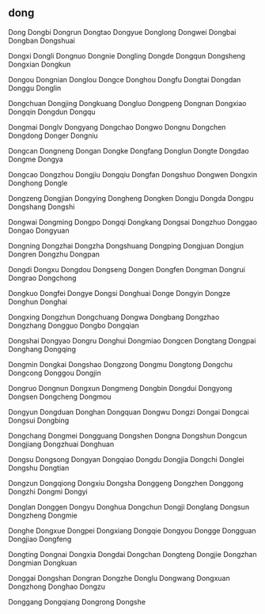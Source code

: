 dong
---

Dong Dongbi Dongrun Dongtao Dongyue Donglong Dongwei Dongbai Dongban Dongshuai

Dongxi Dongli Dongnuo Dongnie Dongling Dongde Dongqun Dongsheng Dongxian Dongkun

Dongou Dongnian Donglou Dongce Donghou Dongfu Dongtai Dongdan Donggu Donglin

Dongchuan Dongjing Dongkuang Dongluo Dongpeng Dongnan Dongxiao Dongqin Dongdun Dongqu

Dongmai Donglv Dongyang Dongchao Dongwo Dongnu Dongchen Dongdong Donger Dongniu

Dongcan Dongneng Dongan Dongke Dongfang Donglun Dongte Dongdao Dongme Dongya

Dongcao Dongzhou Dongjiu Dongqiu Dongfan Dongshuo Dongwen Dongxin Donghong Dongle

Dongzeng Dongjian Dongying Dongheng Dongken Dongju Dongda Dongpu Dongshang Dongshi

Dongwai Dongming Dongpo Dongqi Dongkang Dongsai Dongzhuo Donggao Dongao Dongyuan

Dongning Dongzhai Dongzha Dongshuang Dongping Dongjuan Dongjun Dongren Dongzhu Dongpan

Dongdi Dongxu Dongdou Dongseng Dongen Dongfen Dongman Dongrui Dongrao Dongchong

Dongkuo Dongfei Dongye Dongsi Donghuai Donge Dongyin Dongze Donghun Donghai

Dongxing Dongzhun Dongchuang Dongwa Dongbang Dongzhao Dongzhang Dongguo Dongbo   Dongqian

Dongshai Dongyao Dongru Donghui Dongmiao Dongcen Dongtang Dongpai Donghang Dongqing

Dongmin Dongkai Dongshao Dongzong Dongmu Dongtong Dongchu Dongcong Donggou Dongjin

Dongruo Dongnun Dongxun Dongmeng Dongbin Dongdui Dongyong Dongsen Dongcheng Dongmou

Dongyun Dongduan Donghan Dongquan Dongwu Dongzi Dongai Dongcai Dongsui Dongbing

Dongchang Dongmei Dongguang Dongshen Dongna Dongshun Dongcun Dongjiang Dongzhuai Donghuan

Dongsu Dongsong Dongyan Dongqiao Dongdu Dongjia Dongchi Donglei Dongshu Dongtian

Dongzun Dongqiong Dongxiu Dongsha Donggeng Dongzhen Donggong Dongzhi Dongmi Dongyi

Donglan Donggen Dongyu Donghua Dongchun Dongji Donglang Dongsun Dongzheng Dongmie

Donghe Dongxue Dongpei Dongxiang Dongqie Dongyou Dongge Dongguan Dongjiao Dongfeng

Dongting Dongnai Dongxia Dongdai Dongchan Dongteng Dongjie Dongzhan Dongmian Dongkuan

Donggai Dongshan Dongran Dongzhe Donglu Dongwang Dongxuan Dongzhong Donghao Dongzu

Donggang Dongqiang Dongrong Dongshe 